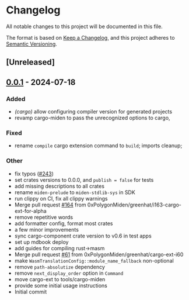 # Changelog
All notable changes to this project will be documented in this file.

The format is based on [Keep a Changelog](https://keepachangelog.com/en/1.0.0/),
and this project adheres to [Semantic Versioning](https://semver.org/spec/v2.0.0.html).

## [Unreleased]

## [0.0.1](https://github.com/0xPolygonMiden/compiler/compare/cargo-miden-v0.0.0...cargo-miden-v0.0.1) - 2024-07-18

### Added
- *(cargo)* allow configuring compiler version for generated projects
- revamp cargo-miden to pass the unrecognized options to cargo,

### Fixed
- rename `compile` cargo extension command to `build`; imports cleanup;

### Other
- fix typos ([#243](https://github.com/0xPolygonMiden/compiler/pull/243))
- set crates versions to 0.0.0, and `publish = false` for tests
- add missing descriptions to all crates
- rename `miden-prelude` to `miden-stdlib-sys` in SDK
- run clippy on CI, fix all clippy warnings
- Merge pull request [#164](https://github.com/0xPolygonMiden/compiler/pull/164) from 0xPolygonMiden/greenhat/i163-cargo-ext-for-alpha
- remove repetitive words
- add formatter config, format most crates
- a few minor improvements
- sync cargo-component crate version to v0.6 in test apps
- set up mdbook deploy
- add guides for compiling rust->masm
- Merge pull request [#61](https://github.com/0xPolygonMiden/compiler/pull/61) from 0xPolygonMiden/greenhat/cargo-ext-i60
- make `WasmTranslationConfig::module_name_fallback` non-optional
- remove `path-absolutize` dependency
- remove `next_display_order` option in `Command`
- move cargo-ext to tools/cargo-miden
- provide some initial usage instructions
- Initial commit

